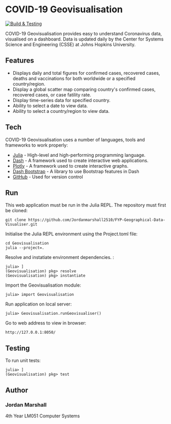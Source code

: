 # COVID-19 Geovisualisation

[![Build & Testing](https://github.com/Jordanmarshall2510/Geovisualisation.jl/actions/workflows/ci.yml/badge.svg)](https://github.com/Jordanmarshall2510/Geovisualisation.jl/actions/workflows/ci.yml)

COVID-19 Geovisualisation provides easy to understand Coronavirus data, visualised on a dashboard. Data is updated daily by the Center for Systems Science and Engineering (CSSE) at Johns Hopkins University.

## Features

- Displays daily and total figures for confirmed cases, recovered cases, deaths and vaccinations for both worldwide or a specified country/region.
- Display a global scatter map comparing country's confirmed cases, recovered cases, or case fatility rate.
- Display time-series data for specified country.
- Ability to select a date to view data.
- Ability to select a country/region to view data.

## Tech

COVID-19 Geovisualisation uses a number of languages, tools and frameworks to work properly:

- [Julia](https://julialang.org/) - High-level and high-performing programming language.
- [Dash](https://plotly.com/dash/) - A framework used to create interactive web applications.
- [Plotly](https://plotly.com/) - A framework used to create interactive graphs.
- [Dash Bootstrap](https://dash-bootstrap-components.opensource.faculty.ai/) - A library to use Bootstrap features in Dash
- [GitHub](https://github.com/Jordanmarshall2510/FYP-Geographical-Data-Visualiser) - Used for version control

## Run

This web application must be run in the Julia REPL. The repository must first be cloned:
```
git clone https://github.com/Jordanmarshall2510/FYP-Geographical-Data-Visualiser.git
```

Initialise the Julia REPL environment using the Project.toml file:
```
cd Geovisualisation
julia --project=.
```

Resolve and instatiate environment dependencies. :
```
julia> ]
(Geovisualisation) pkg> resolve
(Geovisualisation) pkg> instantiate
```

Import the Geovisualisation module:
```
julia> import Geovisualisation
```

Run application on local server:
```
julia> Geovisualisation.runGeovisualiser()
```

Go to web address to view in browser:
```
http://127.0.0.1:8050/
```

## Testing

To run unit tests:
```
julia> ]
(Geovisualisation) pkg> test
```

## Author
### Jordan Marshall ###
4th Year LM051 Computer Systems
